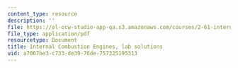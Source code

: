 ```yaml
---
content_type: resource
description: ''
file: https://ol-ocw-studio-app-qa.s3.amazonaws.com/courses/2-61-internal-combustion-engines-spring-2017/a7067be3c733de3976de757325195313_MIT2_61S17_lab_soln.pdf
file_type: application/pdf
resourcetype: Document
title: Internal Combustion Engines, lab solutions
uid: a7067be3-c733-de39-76de-757325195313
---
```

